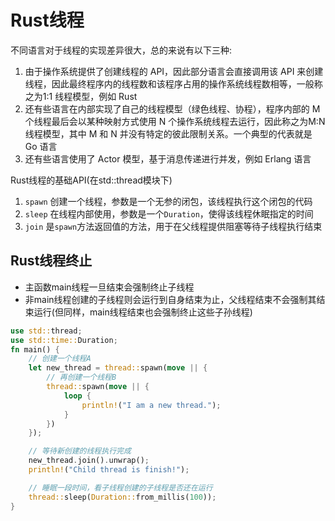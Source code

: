 # Rust线程

不同语言对于线程的实现差异很大，总的来说有以下三种:

1. 由于操作系统提供了创建线程的 API，因此部分语言会直接调用该 API 来创建线程，因此最终程序内的线程数和该程序占用的操作系统线程数相等，一般称之为1:1 线程模型，例如 Rust
2. 还有些语言在内部实现了自己的线程模型（绿色线程、协程），程序内部的 M 个线程最后会以某种映射方式使用 N 个操作系统线程去运行，因此称之为M:N 线程模型，其中 M 和 N 并没有特定的彼此限制关系。一个典型的代表就是 Go 语言
3. 还有些语言使用了 Actor 模型，基于消息传递进行并发，例如 Erlang 语言

Rust线程的基础API(在std::thread模块下)

1. `spawn` 创建一个线程，参数是一个无参的闭包，该线程执行这个闭包的代码
2. `sleep` 在线程内部使用，参数是一个`Duration`，使得该线程休眠指定的时间
3. `join` 是`spawn`方法返回值的方法，用于在父线程提供阻塞等待子线程执行结束

## Rust线程终止

- 主函数main线程一旦结束会强制终止子线程
- 非main线程创建的子线程则会运行到自身结束为止，父线程结束不会强制其结束运行(但同样，main线程结束也会强制终止这些子孙线程)

```rs
use std::thread;
use std::time::Duration;
fn main() {
    // 创建一个线程A
    let new_thread = thread::spawn(move || {
        // 再创建一个线程B
        thread::spawn(move || {
            loop {
                println!("I am a new thread.");
            }
        })
    });

    // 等待新创建的线程执行完成
    new_thread.join().unwrap();
    println!("Child thread is finish!");

    // 睡眠一段时间，看子线程创建的子线程是否还在运行
    thread::sleep(Duration::from_millis(100));
}
  
```
